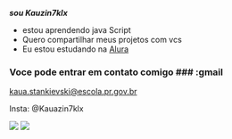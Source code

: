 ***sou Kauzin7klx***


* estou aprendendo java Script
* Quero compartilhar meus projetos com vcs 
* Eu estou estudando na [Alura](https://www.alura.com.br/)

### Voce pode entrar em contato comigo ### :gmail
 kaua.stankievski@escola.pr.gov.br
 
 Insta: @Kauazin7klx


 
 ![](https://media1.tenor.com/m/yPDySmjmonkAAAAC/peaky-blinders.gif)
 ![](https://media1.tenor.com/m/bZuZWeigJ0QAAAAd/tomas.gif)
